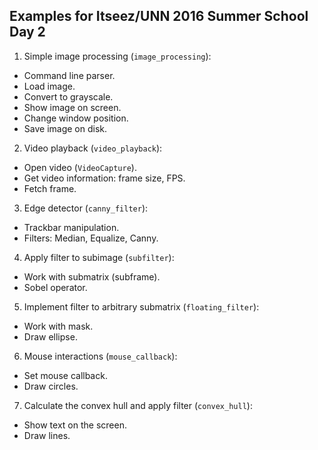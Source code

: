 ## Examples for Itseez/UNN 2016 Summer School Day 2
1. Simple image processing (`image_processing`):
  * Command line parser.
  * Load image.
  * Convert to grayscale.
  * Show image on screen.
  * Change window position.
  * Save image on disk.
2. Video playback (`video_playback`):
  * Open video (`VideoCapture`).
  * Get video information: frame size, FPS.
  * Fetch frame.
3. Edge detector (`canny_filter`):
  * Trackbar manipulation.
  * Filters: Median, Equalize, Canny.
4. Apply filter to subimage (`subfilter`):
  * Work with submatrix (subframe).
  * Sobel operator.
5. Implement filter to arbitrary submatrix (`floating_filter`):
  * Work with mask.
  * Draw ellipse.
6. Mouse interactions (`mouse_callback`):
  * Set mouse callback.
  * Draw circles.
7. Calculate the convex hull and apply filter (`convex_hull`):
  * Show text on the screen.
  * Draw lines.
